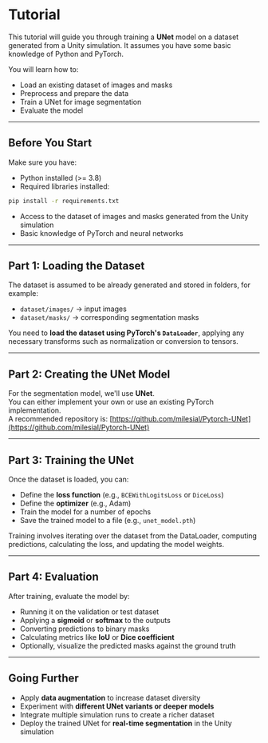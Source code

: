 # Tutorial

This tutorial will guide you through training a **UNet** model on a dataset generated from a Unity simulation. It assumes you have some basic knowledge of Python and PyTorch.

You will learn how to:

* Load an existing dataset of images and masks
* Preprocess and prepare the data
* Train a UNet for image segmentation
* Evaluate the model

---

## Before You Start

Make sure you have:

- Python installed (>= 3.8)
- Required libraries installed:

```bash
pip install -r requirements.txt
```

- Access to the dataset of images and masks generated from the Unity simulation
- Basic knowledge of PyTorch and neural networks

---

## Part 1: Loading the Dataset

The dataset is assumed to be already generated and stored in folders, for example:

- `dataset/images/` → input images
- `dataset/masks/` → corresponding segmentation masks

You need to **load the dataset using PyTorch's `DataLoader`**, applying any necessary transforms such as normalization or conversion to tensors.

---

## Part 2: Creating the UNet Model

For the segmentation model, we'll use **UNet**.  
You can either implement your own or use an existing PyTorch implementation.  
A recommended repository is: [https://github.com/milesial/Pytorch-UNet](https://github.com/milesial/Pytorch-UNet)

---

## Part 3: Training the UNet

Once the dataset is loaded, you can:

- Define the **loss function** (e.g., `BCEWithLogitsLoss` or `DiceLoss`)
- Define the **optimizer** (e.g., Adam)
- Train the model for a number of epochs
- Save the trained model to a file (e.g., `unet_model.pth`)

Training involves iterating over the dataset from the DataLoader, computing predictions, calculating the loss, and updating the model weights.

---

## Part 4: Evaluation

After training, evaluate the model by:

- Running it on the validation or test dataset
- Applying a **sigmoid** or **softmax** to the outputs
- Converting predictions to binary masks
- Calculating metrics like **IoU** or **Dice coefficient**
- Optionally, visualize the predicted masks against the ground truth

---

## Going Further

- Apply **data augmentation** to increase dataset diversity
- Experiment with **different UNet variants or deeper models**
- Integrate multiple simulation runs to create a richer dataset
- Deploy the trained UNet for **real-time segmentation** in the Unity simulation